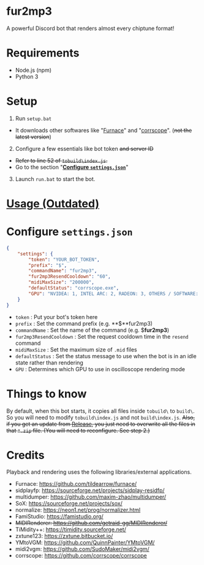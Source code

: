# fur2mp3
A powerful Discord bot that renders almost every chiptune format!

# Requirements
- Node.js (npm)
- Python 3

# Setup
1. Run `setup.bat`
  - It downloads other softwares like "[Furnace](https://github.com/tildearrow/furnace)" and "[corrscope](https://github.com/corrscope/corrscope)". (~~not the latest version~~)
2. Configure a few essentials like bot token ~~and server ID~~
  - ~~Refer to line 52 of `tobuild\index.js`.~~
  - Go to the section "[**Configure `settings.json`**](https://github.com/HeeminTV/fur2mp3?tab=readme-ov-file#configure-settingsjson)"
3. Launch `run.bat` to start the bot.
# [Usage (Outdated)](https://gimmick32ndanniversary.neocities.org/fur2mp3manual)

# Configure `settings.json`
```json
{
    "settings": {
        "token": "YOUR_BOT_TOKEN",
        "prefix": "$",
        "commandName": "fur2mp3",
		"fur2mp3ResendCooldown": "60",
	    "midiMaxSize": "200000",
	    "defaultStatus": "corrscope.exe",
	    "GPU": "NVIDEA: 1, INTEL ARC: 2, RADEON: 3, OTHERS / SOFTWARE: 4"
    }
}
```
  - `token` : Put your bot's token here
  - `prefix` : Set the command prefix (e.g. **$**fur2mp3)
  - `commandName` : Set the name of the command (e.g. $**fur2mp3**)
  - `fur2mp3ResendCooldown` : Set the request cooldown time in the `resend` command
  - `midiMaxSize` : Set the maximum size of `.mid` files
  - `defaultStatus` : Set the status message to use when the bot is in an idle state rather than rendering
  - `GPU` : Determines which GPU to use in oscilloscope rendering mode

# Things to know
By default, when this bot starts, it copies all files inside `tobuild\` to `build\`. So you will need to modify `tobuild\index.js` and not `build\index.js`.
~~Also, if you get an update from [Release](https://github.com/HeeminTV/fur2mp3/releases), you just need to overwrite all the files in that `*.zip` file. (You will need to reconfigure. See step 2.)~~

# Credits

Playback and rendering uses the following libraries/external applications.
- Furnace: https://github.com/tildearrow/furnace/
- sidplayfp: https://sourceforge.net/projects/sidplay-residfp/
- multidumper: https://github.com/maxim-zhao/multidumper/
- SoX: https://sourceforge.net/projects/sox/
- normalize: https://neon1.net/prog/normalizer.html
- FamiStudio: https://famistudio.org/
- ~~MIDIRenderer: https://github.com/getraid-gg/MIDIRenderer/~~
- TiMidity++: https://timidity.sourceforge.net/
- zxtune123: https://zxtune.bitbucket.io/
- YMtoVGM: https://github.com/QuinnPainter/YMtoVGM/
- midi2vgm: https://github.com/SudoMaker/midi2vgm/
- corrscope: https://github.com/corrscope/corrscope
